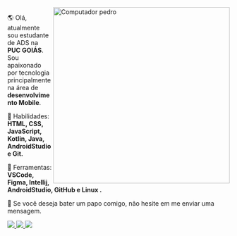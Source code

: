 <img src="https://raw.githubusercontent.com/iuricode/iuricode/e2c770cc339ae229fb82903c50d343fc4da5d38b/pc.svg" min-width="400px" max-width="400px" width="400px" align="right" alt="Computador pedro">
<p align="left"> 
  
  🌎 Olá, atualmente sou estudante de ADS na <strong>PUC GOIÁS</strong>. Sou apaixonado por tecnologia principalmente na área de <strong>desenvolvimento Mobile</strong>.
</p>

<p align="left">
  🦄 Habilidades: <strong>HTML, CSS, JavaScript, Kotlin, Java, AndroidStudio e Git.</strong>
</p>

<p align="left">
  💼 Ferramentas: <strong>VSCode, Figma, Intellij, AndroidStudio, GitHub e Linux .</strong>
</p>

<p align="left">
  💌 Se você deseja bater um papo comigo, não hesite em me enviar uma mensagem.
</p>

<p align="left">
  <a href="https://www.instagram.com/pedrodeveloper/" alt="Instagram">
    <img src="https://img.shields.io/badge/-Instagram-1C1C1C?style=for-the-badge&logo=Instagram&logoColor=00FFFF&link=https://www.instagram.com/iuricode"/>
  </a>
  
  <a href="https://www.linkedin.com/in/pedro-developeer/" alt="Linkedin">
    <img src="https://img.shields.io/badge/-Linkedin-1C1C1C?style=for-the-badge&logo=Linkedin&logoColor=00FFFF&link=https://www.linkedin.com/in/iuricode"/>
  </a>
  
  <a href="https://discord.gg/pvDRtjsw" alt="Discord">
    <img src="https://img.shields.io/badge/-Discord-1C1C1C?style=for-the-badge&logo=Discord&logoColor=00FFFF&link=https://discord.gg/QevDJqCzaY"/>
  </a>
</p>  
